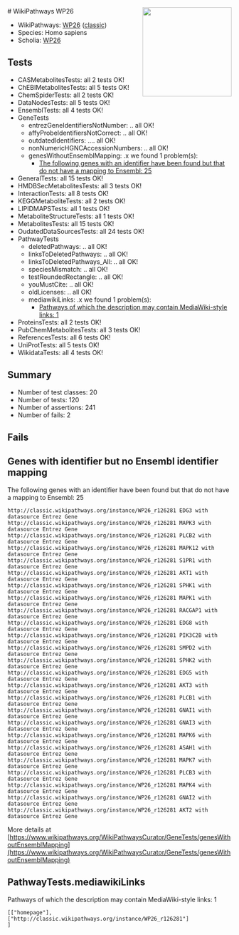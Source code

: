 <img style="float: right; width: 200px" src="https://upload.wikimedia.org/wikipedia/commons/thumb/8/83/Wplogo_with_text_500.png/640px-Wplogo_with_text_500.png" />
# WikiPathways WP26

* WikiPathways: [WP26](https://wikipathways.org/pathways/WP26) ([classic](https://classic.wikipathways.org/instance/WP26))
* Species: Homo sapiens
* Scholia: [WP26](https://scholia.toolforge.org/wikipathways/WP26)
## Tests
* CASMetabolitesTests: all 2 tests OK!
* ChEBIMetabolitesTests: all 5 tests OK!
* ChemSpiderTests: all 2 tests OK!
* DataNodesTests: all 5 tests OK!
* EnsemblTests: all 4 tests OK!
* GeneTests
    * entrezGeneIdentifiersNotNumber: .. all OK!
    * affyProbeIdentifiersNotCorrect: .. all OK!
    * outdatedIdentifiers: .... all OK!
    * nonNumericHGNCAccessionNumbers: .. all OK!
    * genesWithoutEnsemblMapping: .x we found 1 problem(s):
        * [The following genes with an identifier have been found but that do not have a mapping to Ensembl: 25](#c4e54331)
* GeneralTests: all 15 tests OK!
* HMDBSecMetabolitesTests: all 3 tests OK!
* InteractionTests: all 8 tests OK!
* KEGGMetaboliteTests: all 2 tests OK!
* LIPIDMAPSTests: all 1 tests OK!
* MetaboliteStructureTests: all 1 tests OK!
* MetabolitesTests: all 15 tests OK!
* OudatedDataSourcesTests: all 24 tests OK!
* PathwayTests
    * deletedPathways: .. all OK!
    * linksToDeletedPathways: .. all OK!
    * linksToDeletedPathways_All: .. all OK!
    * speciesMismatch: .. all OK!
    * testRoundedRectangle: .. all OK!
    * youMustCite: .. all OK!
    * oldLicenses: .. all OK!
    * mediawikiLinks: .x we found 1 problem(s):
        * [Pathways of which the description may contain MediaWiki-style links: 1](#da69cf45)
* ProteinsTests: all 2 tests OK!
* PubChemMetabolitesTests: all 3 tests OK!
* ReferencesTests: all 6 tests OK!
* UniProtTests: all 5 tests OK!
* WikidataTests: all 4 tests OK!


## Summary

* Number of test classes: 20
* Number of tests: 120
* Number of assertions: 241
* Number of fails: 2

## Fails

<a name="c4e54331" />

## Genes with identifier but no Ensembl identifier mapping

The following genes with an identifier have been found but that do not have a mapping to Ensembl: 25
```
http://classic.wikipathways.org/instance/WP26_r126281 EDG3 with datasource Entrez Gene
http://classic.wikipathways.org/instance/WP26_r126281 MAPK3 with datasource Entrez Gene
http://classic.wikipathways.org/instance/WP26_r126281 PLCB2 with datasource Entrez Gene
http://classic.wikipathways.org/instance/WP26_r126281 MAPK12 with datasource Entrez Gene
http://classic.wikipathways.org/instance/WP26_r126281 S1PR1 with datasource Entrez Gene
http://classic.wikipathways.org/instance/WP26_r126281 AKT1 with datasource Entrez Gene
http://classic.wikipathways.org/instance/WP26_r126281 SPHK1 with datasource Entrez Gene
http://classic.wikipathways.org/instance/WP26_r126281 MAPK1 with datasource Entrez Gene
http://classic.wikipathways.org/instance/WP26_r126281 RACGAP1 with datasource Entrez Gene
http://classic.wikipathways.org/instance/WP26_r126281 EDG8 with datasource Entrez Gene
http://classic.wikipathways.org/instance/WP26_r126281 PIK3C2B with datasource Entrez Gene
http://classic.wikipathways.org/instance/WP26_r126281 SMPD2 with datasource Entrez Gene
http://classic.wikipathways.org/instance/WP26_r126281 SPHK2 with datasource Entrez Gene
http://classic.wikipathways.org/instance/WP26_r126281 EDG5 with datasource Entrez Gene
http://classic.wikipathways.org/instance/WP26_r126281 AKT3 with datasource Entrez Gene
http://classic.wikipathways.org/instance/WP26_r126281 PLCB1 with datasource Entrez Gene
http://classic.wikipathways.org/instance/WP26_r126281 GNAI1 with datasource Entrez Gene
http://classic.wikipathways.org/instance/WP26_r126281 GNAI3 with datasource Entrez Gene
http://classic.wikipathways.org/instance/WP26_r126281 MAPK6 with datasource Entrez Gene
http://classic.wikipathways.org/instance/WP26_r126281 ASAH1 with datasource Entrez Gene
http://classic.wikipathways.org/instance/WP26_r126281 MAPK7 with datasource Entrez Gene
http://classic.wikipathways.org/instance/WP26_r126281 PLCB3 with datasource Entrez Gene
http://classic.wikipathways.org/instance/WP26_r126281 MAPK4 with datasource Entrez Gene
http://classic.wikipathways.org/instance/WP26_r126281 GNAI2 with datasource Entrez Gene
http://classic.wikipathways.org/instance/WP26_r126281 AKT2 with datasource Entrez Gene
```

More details at [https://www.wikipathways.org/WikiPathwaysCurator/GeneTests/genesWithoutEnsemblMapping](https://www.wikipathways.org/WikiPathwaysCurator/GeneTests/genesWithoutEnsemblMapping)

<a name="da69cf45" />

## PathwayTests.mediawikiLinks

Pathways of which the description may contain MediaWiki-style links: 1
```
[["homepage"],
["http://classic.wikipathways.org/instance/WP26_r126281"]
]
```

